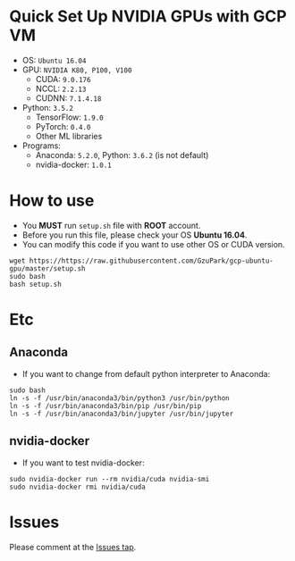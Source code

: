 # Quick Set Up NVIDIA GPUs with GCP VM
* OS: `Ubuntu 16.04`
* GPU: `NVIDIA K80, P100, V100`
    * CUDA: `9.0.176`
    * NCCL: `2.2.13`
    * CUDNN: `7.1.4.18`
* Python: `3.5.2`
    * TensorFlow: `1.9.0`
    * PyTorch: `0.4.0`
    * Other ML libraries
* Programs:
    * Anaconda: `5.2.0`, Python: `3.6.2` (is not default)
    * nvidia-docker: `1.0.1`

# How to use
* You __MUST__ run `setup.sh` file with __ROOT__ account.
* Before you run this file, please check your OS __Ubuntu 16.04__.
* You can modify this code if you want to use other OS or CUDA version.
```
wget https://https://raw.githubusercontent.com/GzuPark/gcp-ubuntu-gpu/master/setup.sh
sudo bash
bash setup.sh
```

# Etc

## Anaconda
* If you want to change from default python interpreter to Anaconda:
```
sudo bash
ln -s -f /usr/bin/anaconda3/bin/python3 /usr/bin/python
ln -s -f /usr/bin/anaconda3/bin/pip /usr/bin/pip
ln -s -f /usr/bin/anaconda3/bin/jupyter /usr/bin/jupyter
```

## nvidia-docker
* If you want to test nvidia-docker:
```
sudo nvidia-docker run --rm nvidia/cuda nvidia-smi
sudo nvidia-docker rmi nvidia/cuda
```

# Issues
Please comment at the [Issues tap](https://github.com/GzuPark/gcp-ubuntu-gpu/issues).

